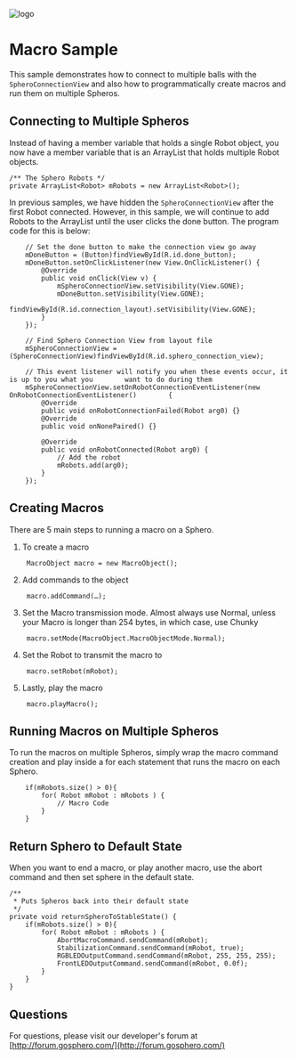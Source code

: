 ![logo](http://update.orbotix.com/developer/sphero-small.png)

# Macro Sample

This sample demonstrates how to connect to multiple balls with the `SpheroConnectionView` and also how to programmatically create macros and run them on multiple Spheros.

## Connecting to Multiple Spheros

Instead of having a member variable that holds a single Robot object, you now have a member variable that is an ArrayList that holds multiple Robot objects.

	/** The Sphero Robots */
	private ArrayList<Robot> mRobots = new ArrayList<Robot>();
	
In previous samples, we have hidden the `SpheroConnectionView` after the first Robot connected.  However, in this sample, we will continue to add Robots to the ArrayList until the user clicks the done button.  The program code for this is below:

		// Set the done button to make the connection view go away
		mDoneButton = (Button)findViewById(R.id.done_button);
		mDoneButton.setOnClickListener(new View.OnClickListener() {
			@Override
			public void onClick(View v) {
				mSpheroConnectionView.setVisibility(View.GONE);
				mDoneButton.setVisibility(View.GONE);
				findViewById(R.id.connection_layout).setVisibility(View.GONE);
			}
		});

		// Find Sphero Connection View from layout file
		mSpheroConnectionView = (SpheroConnectionView)findViewById(R.id.sphero_connection_view);
		
		// This event listener will notify you when these events occur, it is up to you what you 		want to do during them
		mSpheroConnectionView.setOnRobotConnectionEventListener(new OnRobotConnectionEventListener() 		{
			@Override
			public void onRobotConnectionFailed(Robot arg0) {}
			@Override
			public void onNonePaired() {}

			@Override
			public void onRobotConnected(Robot arg0) {
				// Add the robot
				mRobots.add(arg0);
			}
		});	
	
## Creating Macros

There are 5 main steps to running a macro on a Sphero.
	
1. To create a macro 

		MacroObject macro = new MacroObject();      

2. Add commands to the object

		macro.addCommand(…);
		
3. Set the Macro transmission mode.  Almost always use Normal, unless your Macro is longer than 254 bytes, in which case, use Chunky

		macro.setMode(MacroObject.MacroObjectMode.Normal);

4. Set the Robot to transmit the macro to

		macro.setRobot(mRobot);

5. Lastly, play the macro

		macro.playMacro();
		
## Running Macros on Multiple Spheros

To run the macros on multiple Spheros, simply wrap the macro command creation and play inside a for each statement that runs the macro on each Sphero.

		if(mRobots.size() > 0){
			for( Robot mRobot : mRobots ) {
				// Macro Code
			}
		}

## Return Sphero to Default State

When you want to end a macro, or play another macro, use the abort command and then set sphere in the default state.

	/**
	 * Puts Spheros back into their default state
	 */
	private void returnSpheroToStableState() {
		if(mRobots.size() > 0){
			for( Robot mRobot : mRobots ) {
				AbortMacroCommand.sendCommand(mRobot);
				StabilizationCommand.sendCommand(mRobot, true);
				RGBLEDOutputCommand.sendCommand(mRobot, 255, 255, 255);
				FrontLEDOutputCommand.sendCommand(mRobot, 0.0f);
			}
		}
	}


## Questions

For questions, please visit our developer's forum at [http://forum.gosphero.com/](http://forum.gosphero.com/)

